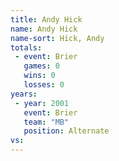 ```yaml
---
title: Andy Hick
name: Andy Hick
name-sort: Hick, Andy
totals:
 - event: Brier
   games: 0
   wins: 0
   losses: 0
years:
 - year: 2001
   event: Brier
   team: "MB"
   position: Alternate
vs:
---
```

